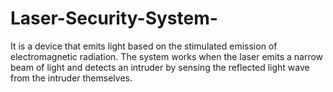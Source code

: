 # Laser-Security-System-
It is a device that emits light based on the stimulated emission of  electromagnetic radiation. The system works when the laser emits a narrow beam of light and  detects an intruder by sensing the reflected light wave from the intruder themselves.
